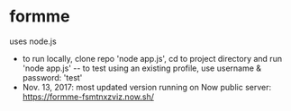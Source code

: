 # formme

uses node.js

* to run locally, clone repo 'node app.js', cd to project directory and run 'node app.js' -- to test using an existing profile, use username & password: 'test'
* Nov. 13, 2017: most updated version running on Now public server: https://formme-fsmtnxzviz.now.sh/
